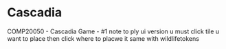 # Cascadia
 COMP20050 - Cascadia Game - #1
note to ply ui version u must click tile u want to place then click where to placwe it same with wildlifetokens
